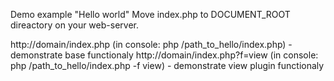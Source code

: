 Demo example "Hello world"
Move index.php to DOCUMENT_ROOT direactory on your web-server.

http://domain/index.php (in console: php /path_to_hello/index.php) - demonstrate base functionaly
http://domain/index.php?f=view (in console: php /path_to_hello/index.php -f view) - demonstrate view plugin functionaly